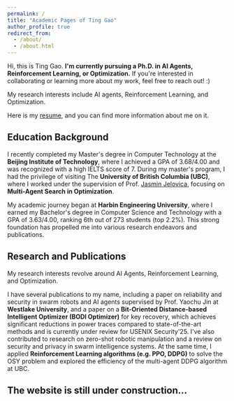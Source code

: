 ```yaml
---
permalink: /
title: "Academic Pages of Ting Gao"
author_profile: true
redirect_from: 
  - /about/
  - /about.html
---
```


Hi, this is Ting Gao. **I'm currently pursuing a Ph.D. in AI Agents, Reinforcement Learning, or Optimization.** If you're interested in collaborating or learning more about my work, feel free to reach out! :)

My research interests include AI agents, Reinforcement Learning, and Optimization.

Here is my [resume](../assets/Resume_TingGao.pdf), and you can find more information about me on it.

Education Background
------
I recently completed my Master's degree in Computer Technology at the **Beijing Institute of Technology**, where I achieved a GPA of 3.68/4.00 and was recognized with a high IELTS score of 7. During my master's program, I had the privilege of visiting The **University of British Columbia (UBC)**, where I worked under the supervision of Prof. [Jasmin Jelovica](https://mech.ubc.ca/jasmin-jelovica/), focusing on **Multi-Agent Search in Optimization**.

My academic journey began at **Harbin Engineering University**, where I earned my Bachelor's degree in Computer Science and Technology with a GPA of 3.63/4.00, ranking 6th out of 273 students (top 2.2%). This strong foundation has propelled me into various research endeavors and publications.

Research and Publications
------
My research interests revolve around AI Agents, Reinforcement Learning, and Optimization. 

I have several publications to my name, including a paper on reliability and security in swarm robots and AI agents supervised by Prof. Yaochu Jin at **Westlake University**, and a paper on a **Bit-Oriented Distance-based Intelligent Optimizer (BODI Optimizer)** for key recovery, which achieves significant reductions in power traces compared to state-of-the-art methods and is currently under review for USENIX Security'25. I've also contributed to research on zero-shot robotic manipulation and a review on security and privacy in swarm intelligence systems. At the same time, I applied **Reinforcement Learning algorithms (e.g. PPO, DDPG)** to solve the OSY problem and explored the efficiency of the multi-agent DDPG algorithm at UBC.

The website is still under construction...
------
<!--
A data-driven personal website
======
Like many other Jekyll-based GitHub Pages templates, Academic Pages makes you separate the website's content from its form. The content & metadata of your website are in structured markdown files, while various other files constitute the theme, specifying how to transform that content & metadata into HTML pages. You keep these various markdown (.md), YAML (.yml), HTML, and CSS files in a public GitHub repository. Each time you commit and push an update to the repository, the [GitHub pages](https://pages.github.com/) service creates static HTML pages based on these files, which are hosted on GitHub's servers free of charge.

**Markdown generator**

The repository includes [a set of Jupyter notebooks](https://github.com/academicpages/academicpages.github.io/tree/master/markdown_generator
) that converts a CSV containing structured data about talks or presentations into individual markdown files that will be properly formatted for the Academic Pages template. The sample CSVs in that directory are the ones I used to create my own personal website at stuartgeiger.com. My usual workflow is that I keep a spreadsheet of my publications and talks, then run the code in these notebooks to generate the markdown files, then commit and push them to the GitHub repository.

How to edit your site's GitHub repository
------
Many people use a git client to create files on their local computer and then push them to GitHub's servers. If you are not familiar with git, you can directly edit these configuration and markdown files directly in the github.com interface. Navigate to a file (like [this one](https://github.com/academicpages/academicpages.github.io/blob/master/_talks/2012-03-01-talk-1.md) and click the pencil icon in the top right of the content preview (to the right of the "Raw | Blame | History" buttons). You can delete a file by clicking the trashcan icon to the right of the pencil icon. You can also create new files or upload files by navigating to a directory and clicking the "Create new file" or "Upload files" buttons. 

Example: editing a markdown file for a talk
![Editing a markdown file for a talk](/images/editing-talk.png)

For more info
------
More info about configuring Academic Pages can be found in [the guide](https://academicpages.github.io/markdown/), the [growing wiki](https://github.com/academicpages/academicpages.github.io/wiki), and you can always [ask a question on GitHub](https://github.com/academicpages/academicpages.github.io/discussions). The [guides for the Minimal Mistakes theme](https://mmistakes.github.io/minimal-mistakes/docs/configuration/) (which this theme was forked from) might also be helpful.
-->

